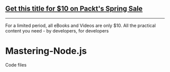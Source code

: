 ## [Get this title for $10 on Packt's Spring Sale](https://www.packt.com/B04865?utm_source=github&utm_medium=packt-github-repo&utm_campaign=spring_10_dollar_2022)
-----
For a limited period, all eBooks and Videos are only $10. All the practical content you need \- by developers, for developers

# Mastering-Node.js
Code files
